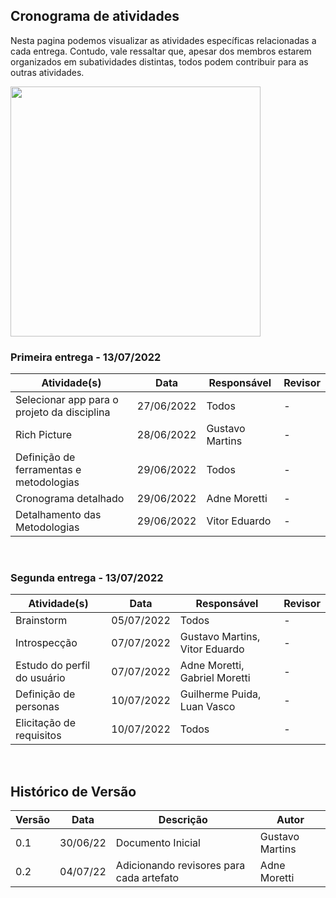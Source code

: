## Cronograma de atividades
Nesta pagina podemos visualizar as atividades específicas relacionadas a cada entrega. Contudo, vale ressaltar que, apesar dos membros estarem organizados em subatividades distintas, todos podem contribuir para as outras atividades.

<img src=https://img.freepik.com/vetores-gratis/alunos-ou-funcionarios-adicionando-eventos-ou-prazos-ao-aplicativo-de-calendario-jovens-usando-ilustracao-plana-de-organizador-de-tempo-ou-planejador_74855-20735.jpg width=400px/>


### Primeira entrega - 13/07/2022
Atividade(s) | Data  | Responsável | Revisor |
------------ | ------- | --------- | ------- |
Selecionar app para o projeto da disciplina | 27/06/2022 | Todos | - |
Rich Picture | 28/06/2022 | Gustavo Martins | - |
Definição de ferramentas e metodologias |  29/06/2022   | Todos| - |
Cronograma detalhado | 29/06/2022 | Adne Moretti | - | 
Detalhamento das Metodologias | 29/06/2022 | Vitor Eduardo | - |

<br>

### Segunda entrega - 13/07/2022

Atividade(s) | Data  | Responsável | Revisor |
------------ | ------- | ----------| ------- | 
Brainstorm   | 05/07/2022 | Todos | - |
Introspecção | 07/07/2022 | Gustavo Martins, Vitor Eduardo | - |
Estudo do perfil do usuário | 07/07/2022 | Adne Moretti, Gabriel Moretti | - |
Definição de personas  |   10/07/2022  | Guilherme Puida, Luan Vasco | - |
Elicitação de requisitos| 10/07/2022 | Todos | - |

<br>

## Histórico de Versão


| Versão | Data | Descrição | Autor |
|--------|------|-----------|-------|
| 0.1 | 30/06/22 | Documento Inicial | Gustavo Martins |
| 0.2 | 04/07/22 | Adicionando revisores para cada artefato | Adne Moretti |